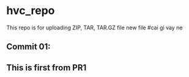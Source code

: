 # hvc_repo
This repo is for uploading ZIP, TAR, TAR.GZ file
new file
#cai gi vay ne

## Commit 01:

## This is first from PR1
